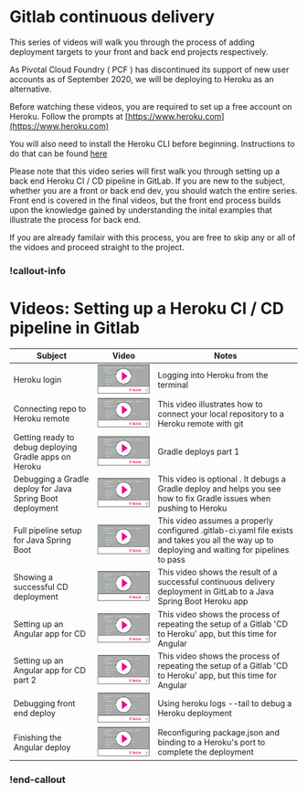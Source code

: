 # Gitlab continuous delivery

This series of videos will walk you through the process of adding deployment targets to your front and back end projects respectively. 

As Pivotal Cloud Foundry ( PCF ) has discontinued its support of new user accounts as of September 2020, we will be deploying to Heroku as an alternative. 

Before watching these videos, you are required to set up a free account on Heroku. Follow the prompts at [https://www.heroku.com](https://www.heroku.com)

You will also need to install the Heroku CLI before beginning. Instructions to do that can be found [here](https://devcenter.heroku.com/articles/heroku-cli)

Please note that this video series will first walk you through setting up a back end Heroku CI / CD pipeline in GitLab. If you are new to the subject, whether you are a front or back end dev, you should watch the entire series. Front end is covered in the final videos, but the front end process builds upon the knowledge gained by understanding the inital examples that illustrate the process for back end. 

If you are already familair with this process, you are free to skip any or all of the vidoes and proceed straight to the project. 

### !callout-info
# Videos: Setting up a Heroku CI / CD pipeline in Gitlab
| Subject                                                           | Video                        | Notes |
|---                                                        |---                              |---|
| Heroku login   |  [![](video-player.png)](https://drive.google.com/file/d/1pDIR82Ju4QEDcRb1-4juorjgZOGqMH9x/view) | Logging into Heroku from the terminal |
| Connecting repo to Heroku remote |  [![](video-player.png)](https://drive.google.com/file/d/1kryxRgBqUeDJlBv_RMRb2YgiSws_zJ0a/view) | This video illustrates how to connect your local repository to a Heroku remote with git   |
| Getting ready to debug deploying Gradle apps on Heroku |  [![](video-player.png)](https://drive.google.com/file/d/1kD_l0zPHTOraRH17DDVpNaKlrxklTI0S/view) | Gradle deploys part 1  |
| Debugging a Gradle deploy for Java Spring Boot deployment |  [![](video-player.png)](https://drive.google.com/file/d/1iBfpyK-2lp85InUNoA5cB859WETzLtk6/view) | This video is optional . It debugs a Gradle deploy and helps you see how to fix Gradle issues when pushing to Heroku   |
| Full pipeline setup for Java Spring Boot | [![](video-player.png)](https://drive.google.com/file/d/19mc5lAAs8tHX58u_NY_rtn0ReOpoYle2/view)  | This video assumes a properly configured .gitlab-ci.yaml file exists and takes you all the way up to deploying and waiting for pipelines to pass |
| Showing a successful CD deployment | [![](video-player.png)](https://drive.google.com/file/d/1bsX17eI2O6hvqfzoMPjU71dKnDUT2Utv/view)  | This video shows the result of a successful continuous delivery deployment in GitLab to a Java Spring Boot Heroku app |
| Setting up an Angular app for CD | [![](video-player.png)](https://drive.google.com/file/d/1YFfCq-ZMRhemeSZFm_a63lr6JhMRdlHz/view)  | This video shows the process of repeating the setup of a Gitlab 'CD to Heroku' app, but this time for Angular  |
| Setting up an Angular app for CD part 2 | [![](video-player.png)](https://drive.google.com/file/d/181mCQWDcwNpco-OcB0jesEak5ozHfbkJ/view)  | This video shows the process of repeating the setup of a Gitlab 'CD to Heroku' app, but this time for Angular  |
| Debugging front end deploy | [![](video-player.png)](https://drive.google.com/file/d/1CULDe8a51th5XR31tMEU7F9a_2FTt8bm/view)  | Using heroku logs --tail to debug a Heroku deployment   |
| Finishing the Angular deploy | [![](video-player.png)]( https://drive.google.com/file/d/1bP8vc53fNIBog-_mmQOO5cTLPfotGRuc/view)  | Reconfiguring package.json and binding to a Heroku's port to complete the deployment   |
### !end-callout
 



